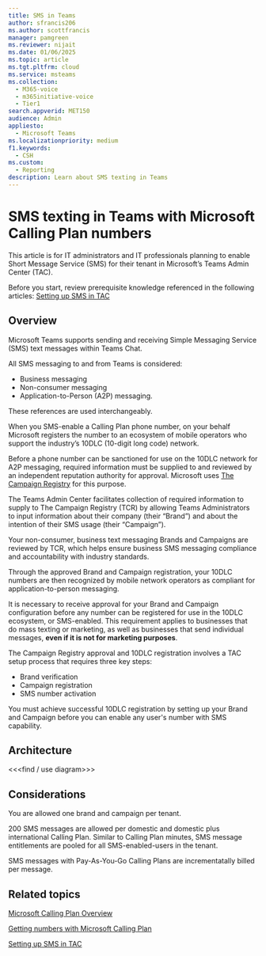 ```yaml
---
title: SMS in Teams
author: sfrancis206
ms.author: scottfrancis
manager: pamgreen
ms.reviewer: nijait
ms.date: 01/06/2025
ms.topic: article
ms.tgt.pltfrm: cloud
ms.service: msteams
ms.collection:
  - M365-voice
  - m365initiative-voice
  - Tier1
search.appverid: MET150
audience: Admin
appliesto:
  - Microsoft Teams
ms.localizationpriority: medium
f1.keywords:
  - CSH
ms.custom:
  - Reporting
description: Learn about SMS texting in Teams
---
```


# SMS texting in Teams with Microsoft Calling Plan numbers

This article is for IT administrators and IT professionals planning to enable Short Message Service (SMS) for their tenant in Microsoft’s Teams Admin Center (TAC).

Before you start, review prerequisite knowledge referenced in the following articles: [Setting up SMS in TAC](sms-setup-brand-and-campaign.md)

## Overview

Microsoft Teams supports sending and receiving Simple Messaging Service (SMS) text messages within Teams Chat.

All SMS messaging to and from Teams is considered:

- Business messaging
- Non-consumer messaging
- Application-to-Person (A2P) messaging.

These references are used interchangeably.

When you SMS-enable a Calling Plan phone number, on your behalf Microsoft registers the number to an ecosystem of mobile operators who support the industry’s 10DLC (10-digit long code) network.

Before a phone number can be sanctioned for use on the 10DLC network for A2P messaging, required information must be supplied to and reviewed by an independent reputation authority for approval. Microsoft uses [The Campaign Registry](https://www.campaignregistry.com/about/) for this purpose.

The Teams Admin Center facilitates collection of required information to supply to The Campaign Registry (TCR) by allowing Teams Administrators to input information about their company (their “Brand”) and about the intention of their SMS usage (their “Campaign”).

Your non-consumer, business text messaging Brands and Campaigns are reviewed by TCR, which helps ensure business SMS messaging compliance and accountability with industry standards.

Through the approved Brand and Campaign registration, your 10DLC numbers are then recognized by mobile network operators as compliant for application-to-person messaging.

It is necessary to receive approval for your Brand and Campaign configuration before any number can be registered for use in the 10DLC ecosystem, or SMS-enabled. This requirement applies to businesses that do mass texting or marketing, as well as businesses that send individual messages, **even if it is not for marketing purposes**.

The Campaign Registry approval and 10DLC registration involves a TAC setup process that requires three key steps:

- Brand verification
- Campaign registration
- SMS number activation

You must achieve successful 10DLC registration by setting up your Brand and Campaign before you can enable any user's number with SMS capability.

## Architecture

<<<find / use diagram>>>

## Considerations

You are allowed one brand and campaign per tenant.

200 SMS messages are allowed per domestic and domestic plus international Calling Plan. Similar to Calling Plan minutes, SMS message entitlements are pooled for all SMS-enabled-users in the tenant.

SMS messages with Pay-As-You-Go Calling Plans are incrementatally billed per message.

## Related topics

[Microsoft Calling Plan Overview](calling-plan-overview.md)

[Getting numbers with Microsoft Calling Plan](manage-phone-numbers-landing-page.md)

[Setting up SMS in TAC](sms-setup-brand-and-campaign.md)
